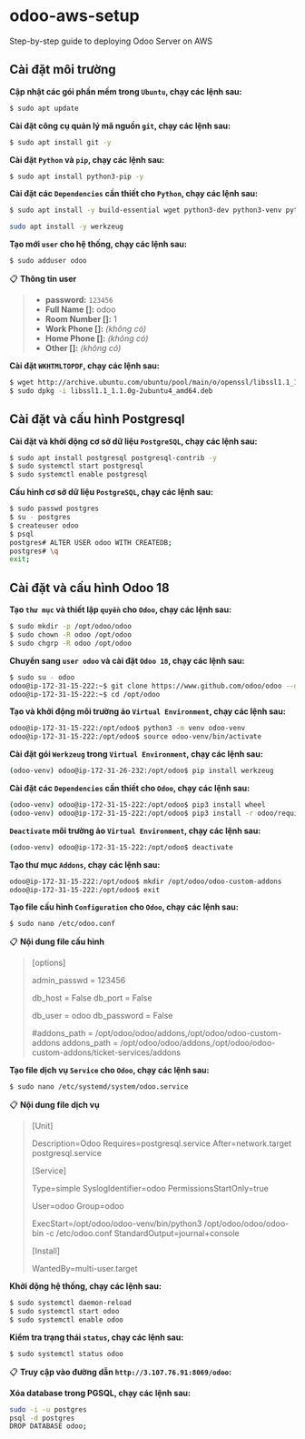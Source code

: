 # odoo-aws-setup
Step-by-step guide to deploying Odoo Server on AWS

Cài đặt môi trường
----

**Cập nhật các gói phần mềm trong `Ubuntu`, chạy các lệnh sau:**

```bash
$ sudo apt update
```

**Cài đặt công cụ quản lý mã nguồn `git`, chạy các lệnh sau:**

```bash
$ sudo apt install git -y
```

**Cài đặt `Python` và `pip`, chạy các lệnh sau:**

```bash
$ sudo apt install python3-pip -y
```

**Cài đặt các `Dependencies` cần thiết cho `Python`, chạy các lệnh sau:**

```bash
$ sudo apt install -y build-essential wget python3-dev python3-venv python3-wheel libfreetype6-dev libxml2-dev libzip-dev libldap2-dev libsasl2-dev python3-setuptools node-less libjpeg-dev zlib1g-dev libpq-dev libxslt1-dev libldap2-dev libtiff5-dev libjpeg8-dev libopenjp2-7-dev liblcms2-dev libwebp-dev libfribidi-dev libxcb1-dev
```
```bash
sudo apt install -y werkzeug
```
**Tạo mới `user` cho hệ thống, chạy các lệnh sau:**

```bash
$ sudo adduser odoo
```

📋 **Thông tin user**
> - **password:** `123456`
> - **Full Name []:** odoo
> - **Room Number []:** 1
> - **Work Phone []:** _(không có)_
> - **Home Phone []:** _(không có)_
> - **Other []:** _(không có)_

**Cài đặt `WKHTMLTOPDF`, chạy các lệnh sau:**

```bash
$ wget http://archive.ubuntu.com/ubuntu/pool/main/o/openssl/libssl1.1_1.1.0g-2ubuntu4_amd64.deb
$ sudo dpkg -i libssl1.1_1.1.0g-2ubuntu4_amd64.deb
```

Cài đặt và cấu hình Postgresql
----

**Cài đặt và khởi động cơ sở dữ liệu `PostgreSQL`, chạy các lệnh sau:**

```bash
$ sudo apt install postgresql postgresql-contrib -y
$ sudo systemctl start postgresql
$ sudo systemctl enable postgresql
```

**Cấu hình cơ sở dữ liệu `PostgreSQL`, chạy các lệnh sau:**

```bash
$ sudo passwd postgres
$ su - postgres
$ createuser odoo
$ psql
postgres# ALTER USER odoo WITH CREATEDB;
postgres# \q
exit;
```

Cài đặt và cấu hình Odoo 18
----

**Tạo `thư mục` và thiết lập `quyền` cho `Odoo`, chạy các lệnh sau:**

```bash
$ sudo mkdir -p /opt/odoo/odoo
$ sudo chown -R odoo /opt/odoo
$ sudo chgrp -R odoo /opt/odoo
```

**Chuyển sang `user odoo` và cài đặt `Odoo 18`, chạy các lệnh sau:**

```bash
$ sudo su - odoo
odoo@ip-172-31-15-222:~$ git clone https://www.github.com/odoo/odoo --depth 1 --branch 18.0 /opt/odoo/odoo
odoo@ip-172-31-15-222:~$ cd /opt/odoo
```

**Tạo và khởi động môi trường ảo `Virtual Environment`, chạy các lệnh sau:**

```bash
odoo@ip-172-31-15-222:/opt/odoo$ python3 -m venv odoo-venv
odoo@ip-172-31-15-222:/opt/odoo$ source odoo-venv/bin/activate
```

**Cài đặt gói `Werkzeug` trong `Virtual Environment`, chạy các lệnh sau:**

```bash
(odoo-venv) odoo@ip-172-31-26-232:/opt/odoo$ pip install werkzeug
```

**Cài đặt các `Dependencies` cần thiết cho `Odoo`, chạy các lệnh sau:**
```bash
(odoo-venv) odoo@ip-172-31-15-222:/opt/odoo$ pip3 install wheel
(odoo-venv) odoo@ip-172-31-15-222:/opt/odoo$ pip3 install -r odoo/requirements.txt
```

**`Deactivate` môi trường ảo `Virtual Environment`, chạy các lệnh sau:**
```bash
(odoo-venv) odoo@ip-172-31-15-222:/opt/odoo$ deactivate
```

**Tạo thư mục `Addons`, chạy các lệnh sau:**
```bash
odoo@ip-172-31-15-222:/opt/odoo$ mkdir /opt/odoo/odoo-custom-addons
odoo@ip-172-31-15-222:/opt/odoo$ exit
```

**Tạo file cấu hình `Configuration` cho `Odoo`, chạy các lệnh sau:**
```bash
$ sudo nano /etc/odoo.conf
```

📋 **Nội dung file cấu hình**
>[options]
>
>admin_passwd = 123456
>
>db_host = False
>db_port = False
>
>db_user = odoo
>db_password = False
>
>#addons_path = /opt/odoo/odoo/addons,/opt/odoo/odoo-custom-addons
>addons_path = /opt/odoo/odoo/addons,/opt/odoo/odoo-custom-addons/ticket-services/addons

**Tạo file dịch vụ `Service` cho `Odoo`, chạy các lệnh sau:**
```bash
$ sudo nano /etc/systemd/system/odoo.service
```

📋 **Nội dung file dịch vụ**
>[Unit]
>
>Description=Odoo
>Requires=postgresql.service
>After=network.target postgresql.service
>
>[Service]
>
>Type=simple
>SyslogIdentifier=odoo
>PermissionsStartOnly=true
>
>User=odoo
>Group=odoo
>
>ExecStart=/opt/odoo/odoo-venv/bin/python3 /opt/odoo/odoo/odoo-bin -c /etc/odoo.conf
>StandardOutput=journal+console
>
>[Install]
>
>WantedBy=multi-user.target

**Khởi động hệ thống, chạy các lệnh sau:**
```bash
$ sudo systemctl daemon-reload
$ sudo systemctl start odoo
$ sudo systemctl enable odoo
```

**Kiểm tra trạng thái `status`, chạy các lệnh sau:**
```bash
$ sudo systemctl status odoo
```

📋 **Truy cập vào đường dẫn `http://3.107.76.91:8069/odoo`:**

**Xóa database trong PGSQL, chạy các lệnh sau:**
```bash
sudo -i -u postgres
psql -d postgres
DROP DATABASE odoo;
```
